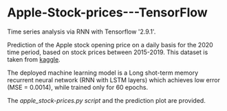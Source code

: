 # Apple-Stock-prices---TensorFlow
Time series analysis via RNN with Tensorflow '2.9.1'.

Prediction of the Apple stock opening price on a daily basis for the 2020 time period, based on stock prices between 2015-2019. This dataset is taken from [kaggle](https://www.kaggle.com/datasets/suyashlakhani/apple-stock-prices-20152020).

The deployed machine learning model is a Long shot-term memory recurrent neural network (RNN with LSTM layers) which achieves low error (MSE = 0.0014), while trained only for 60 epochs. 

The *apple_stock-prices.py script* and the prediction plot are provided. 
